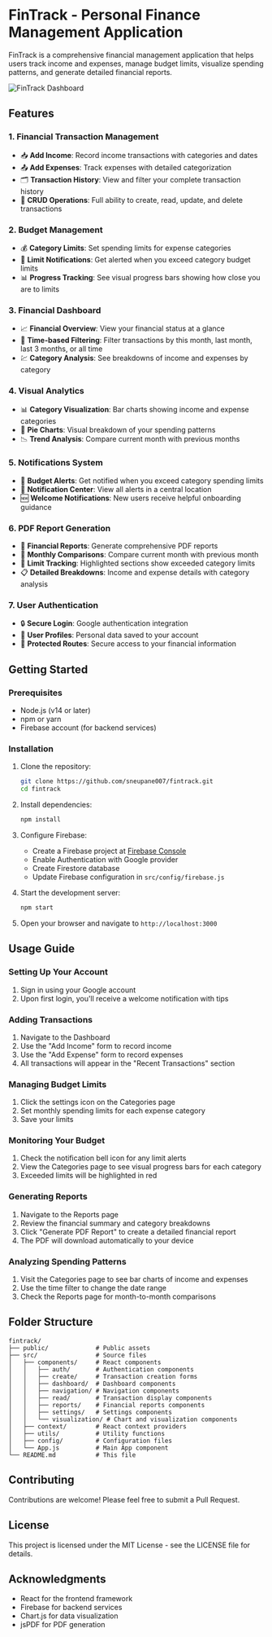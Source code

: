 # FinTrack - Personal Finance Management Application

FinTrack is a comprehensive financial management application that helps users track income and expenses, manage budget limits, visualize spending patterns, and generate detailed financial reports.

![FinTrack Dashboard]()

## Features

### 1. Financial Transaction Management

- 📥 **Add Income**: Record income transactions with categories and dates
- 📤 **Add Expenses**: Track expenses with detailed categorization
- 🗂️ **Transaction History**: View and filter your complete transaction history
- 🧹 **CRUD Operations**: Full ability to create, read, update, and delete transactions

### 2. Budget Management

- 💰 **Category Limits**: Set spending limits for expense categories
- 🔔 **Limit Notifications**: Get alerted when you exceed category budget limits
- 📊 **Progress Tracking**: See visual progress bars showing how close you are to limits

### 3. Financial Dashboard

- 📈 **Financial Overview**: View your financial status at a glance
- 📅 **Time-based Filtering**: Filter transactions by this month, last month, last 3 months, or all time
- 💹 **Category Analysis**: See breakdowns of income and expenses by category

### 4. Visual Analytics

- 📊 **Category Visualization**: Bar charts showing income and expense categories
- 🥧 **Pie Charts**: Visual breakdown of your spending patterns
- 📉 **Trend Analysis**: Compare current month with previous months

### 5. Notifications System

- 🚨 **Budget Alerts**: Get notified when you exceed category spending limits
- 🔔 **Notification Center**: View all alerts in a central location
- 🆕 **Welcome Notifications**: New users receive helpful onboarding guidance

### 6. PDF Report Generation

- 📑 **Financial Reports**: Generate comprehensive PDF reports
- 📆 **Monthly Comparisons**: Compare current month with previous month
- 🎯 **Limit Tracking**: Highlighted sections show exceeded category limits
- 📋 **Detailed Breakdowns**: Income and expense details with category analysis

### 7. User Authentication

- 🔒 **Secure Login**: Google authentication integration
- 👤 **User Profiles**: Personal data saved to your account
- 🔐 **Protected Routes**: Secure access to your financial information

## Getting Started

### Prerequisites

- Node.js (v14 or later)
- npm or yarn
- Firebase account (for backend services)

### Installation

1. Clone the repository:

   ```bash
   git clone https://github.com/sneupane007/fintrack.git
   cd fintrack
   ```

2. Install dependencies:

   ```bash
   npm install
   ```

3. Configure Firebase:

   - Create a Firebase project at [Firebase Console](https://console.firebase.google.com/)
   - Enable Authentication with Google provider
   - Create Firestore database
   - Update Firebase configuration in `src/config/firebase.js`

4. Start the development server:

   ```bash
   npm start
   ```

5. Open your browser and navigate to `http://localhost:3000`

## Usage Guide

### Setting Up Your Account

1. Sign in using your Google account
2. Upon first login, you'll receive a welcome notification with tips

### Adding Transactions

1. Navigate to the Dashboard
2. Use the "Add Income" form to record income
3. Use the "Add Expense" form to record expenses
4. All transactions will appear in the "Recent Transactions" section

### Managing Budget Limits

1. Click the settings icon on the Categories page
2. Set monthly spending limits for each expense category
3. Save your limits

### Monitoring Your Budget

1. Check the notification bell icon for any limit alerts
2. View the Categories page to see visual progress bars for each category
3. Exceeded limits will be highlighted in red

### Generating Reports

1. Navigate to the Reports page
2. Review the financial summary and category breakdowns
3. Click "Generate PDF Report" to create a detailed financial report
4. The PDF will download automatically to your device

### Analyzing Spending Patterns

1. Visit the Categories page to see bar charts of income and expenses
2. Use the time filter to change the date range
3. Check the Reports page for month-to-month comparisons

## Folder Structure

```
fintrack/
├── public/             # Public assets
├── src/                # Source files
│   ├── components/     # React components
│   │   ├── auth/       # Authentication components
│   │   ├── create/     # Transaction creation forms
│   │   ├── dashboard/  # Dashboard components
│   │   ├── navigation/ # Navigation components
│   │   ├── read/       # Transaction display components
│   │   ├── reports/    # Financial reports components
│   │   ├── settings/   # Settings components
│   │   └── visualization/ # Chart and visualization components
│   ├── context/        # React context providers
│   ├── utils/          # Utility functions
│   ├── config/         # Configuration files
│   └── App.js          # Main App component
└── README.md           # This file
```

## Contributing

Contributions are welcome! Please feel free to submit a Pull Request.

## License

This project is licensed under the MIT License - see the LICENSE file for details.

## Acknowledgments

- React for the frontend framework
- Firebase for backend services
- Chart.js for data visualization
- jsPDF for PDF generation
